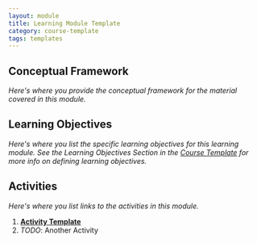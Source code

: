 ```yaml
---
layout: module
title: Learning Module Template
category: course-template
tags: templates
---
```


## Conceptual Framework

_Here's where you provide the conceptual framework for the material covered in this module._

## Learning Objectives

_Here's where you list the specific learning objectives for this learning module. See the Learning Objectives Section in the [Course Template](../..) for more info on defining learning objectives._

## Activities

_Here's where you list links to the activities in this module._

1. **[Activity Template](activities/activity-template)**
1. _TODO_: Another Activity
